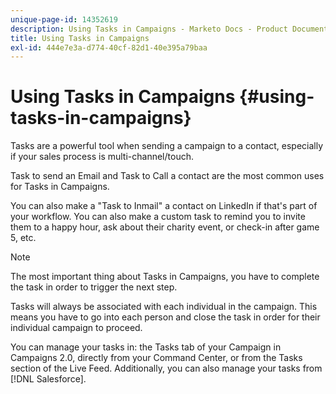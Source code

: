 ```yaml
---
unique-page-id: 14352619
description: Using Tasks in Campaigns - Marketo Docs - Product Documentation
title: Using Tasks in Campaigns
exl-id: 444e7e3a-d774-40cf-82d1-40e395a79baa
---
```

# Using Tasks in Campaigns {#using-tasks-in-campaigns}

Tasks are a powerful tool when sending a campaign to a contact, especially if your sales process is multi-channel/touch.
  
Task to send an Email and Task to Call a contact are the most common uses for Tasks in Campaigns.
  
You can also make a "Task to Inmail" a contact on LinkedIn if that's part of your workflow. You can also make a custom task to remind you to invite them to a happy hour, ask about their charity event, or check-in after game 5, etc.

>[!NOTE]
>
>The most important thing about Tasks in Campaigns, you have to complete the task in order to trigger the next step.

Tasks will always be associated with each individual in the campaign. This means you have to go into each person and close the task in order for their individual campaign to proceed.
  
You can manage your tasks in: the Tasks tab of your Campaign in Campaigns 2.0, directly from your Command Center, or from the Tasks section of the Live Feed. Additionally, you can also manage your tasks from [!DNL Salesforce].
